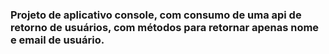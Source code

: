 ### Projeto de aplicativo console, com consumo de uma api de retorno de usuários, com métodos para retornar apenas nome e email de usuário.